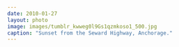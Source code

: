 ```yaml
---
date: 2010-01-27
layout: photo
image: images/tumblr_kwweg0l9Gs1qzmkoso1_500.jpg
caption: "Sunset from the Seward Highway, Anchorage."
---
```


